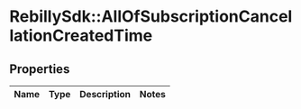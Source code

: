 # RebillySdk::AllOfSubscriptionCancellationCreatedTime

## Properties
Name | Type | Description | Notes
------------ | ------------- | ------------- | -------------

